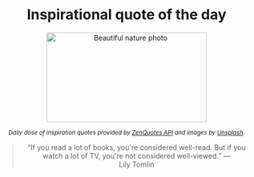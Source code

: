 
<div align="center">

# Inspirational quote of the day

<img src="./data/photo.jpeg" alt="Beautiful nature photo" width="320" height="180">

<sub><i>Daily dose of inspiration quotes provided by [ZenQuotes API](https://zenquotes.io/) and images by [Unsplash](https://unsplash.com/).</i></sub>


<blockquote>&ldquo;If you read a lot of books, you're considered well-read. But if you watch a lot of TV, you're not considered well-viewed.&rdquo; &mdash; <footer>Lily Tomlin</footer></blockquote>

</div>
